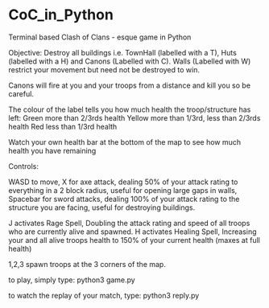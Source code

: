 # CoC_in_Python

Terminal based Clash of Clans - esque game in Python

Objective: Destroy all buildings i.e. TownHall (labelled with a T), Huts (labelled with a H) and Canons (Labelled with C). Walls (Labelled with W) restrict your movement but need not be destroyed to win.

Canons will fire at you and your troops from a distance and kill you so be careful.

The colour of the label tells you how much health the troop/structure has left:
Green more than 2/3rds health
Yellow more than 1/3rd, less than 2/3rds health
Red less than 1/3rd health

Watch your own health bar at the bottom of the map to see how much health you have remaining

Controls: 

WASD to move, X for axe attack, dealing 50% of your attack rating to everything in a 2 block radius, useful for opening large gaps in walls, Spacebar for sword attacks, dealing 100% of your attack rating to the structure you are facing, useful for destroying buildings.

J activates Rage Spell, Doubling the attack rating and speed of all troops who are currently alive and spawned.
H activates Healing Spell, Increasing your and all alive troops health to 150% of your current health (maxes at full health)

1,2,3 spawn troops at the 3 corners of the map.

to play, simply type: python3 game.py

to watch the replay of your match, type: python3 reply.py


